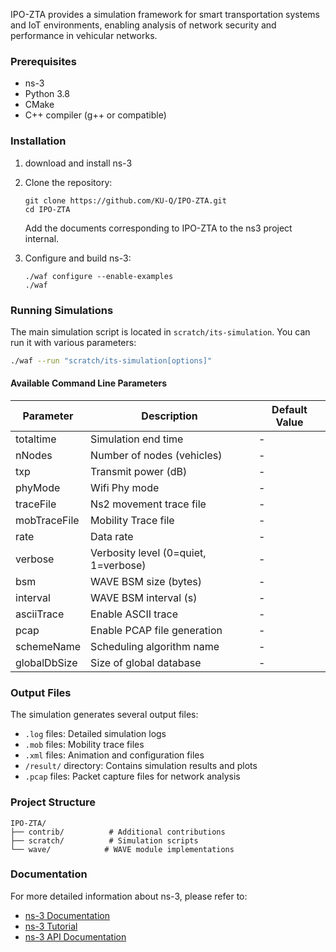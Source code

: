IPO-ZTA provides a simulation framework for smart transportation systems and IoT environments, enabling analysis of network security and performance in vehicular networks.



### Prerequisites
- ns-3
- Python 3.8
- CMake
- C++ compiler (g++ or compatible)

### Installation

1. download and install ns-3

2. Clone the repository:

   ```
   git clone https://github.com/KU-Q/IPO-ZTA.git
   cd IPO-ZTA
   ```

   Add the documents corresponding to IPO-ZTA to the ns3 project internal.

3. Configure and build ns-3:

   ```
   ./waf configure --enable-examples
   ./waf
   ```

### Running Simulations

The main simulation script is located in `scratch/its-simulation`. You can run it with various parameters:

```bash
./waf --run "scratch/its-simulation[options]"
```

#### Available Command Line Parameters

| Parameter    | Description                          | Default Value |
| ------------ | ------------------------------------ | ------------- |
| totaltime    | Simulation end time                  | -             |
| nNodes       | Number of nodes (vehicles)           | -             |
| txp          | Transmit power (dB)                  | -             |
| phyMode      | Wifi Phy mode                        | -             |
| traceFile    | Ns2 movement trace file              | -             |
| mobTraceFile | Mobility Trace file                  | -             |
| rate         | Data rate                            | -             |
| verbose      | Verbosity level (0=quiet, 1=verbose) | -             |
| bsm          | WAVE BSM size (bytes)                | -             |
| interval     | WAVE BSM interval (s)                | -             |
| asciiTrace   | Enable ASCII trace                   | -             |
| pcap         | Enable PCAP file generation          | -             |
| schemeName   | Scheduling algorithm name            | -             |
| globalDbSize | Size of global database              | -             |

### Output Files
The simulation generates several output files:
- `.log` files: Detailed simulation logs
- `.mob` files: Mobility trace files
- `.xml` files: Animation and configuration files
- `/result/` directory: Contains simulation results and plots
- `.pcap` files: Packet capture files for network analysis

### Project Structure
```
IPO-ZTA/
├── contrib/          # Additional contributions
├── scratch/          # Simulation scripts
└── wave/            # WAVE module implementations
```

### Documentation
For more detailed information about ns-3, please refer to:
- [ns-3 Documentation](http://www.nsnam.org/documentation/)
- [ns-3 Tutorial](http://www.nsnam.org/tutorials.html)
- [ns-3 API Documentation](http://www.nsnam.org/doxygen/index.html)





